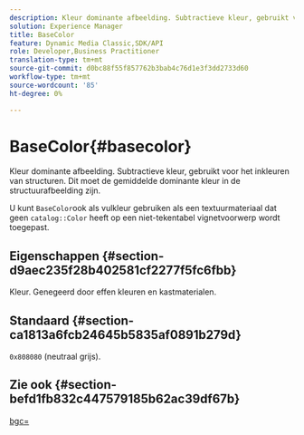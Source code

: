 ```yaml
---
description: Kleur dominante afbeelding. Subtractieve kleur, gebruikt voor het inkleuren van structuren. Dit moet de gemiddelde dominante kleur in de structuurafbeelding zijn.
solution: Experience Manager
title: BaseColor
feature: Dynamic Media Classic,SDK/API
role: Developer,Business Practitioner
translation-type: tm+mt
source-git-commit: d0bc88f55f857762b3bab4c76d1e3f3dd2733d60
workflow-type: tm+mt
source-wordcount: '85'
ht-degree: 0%

---
```



# BaseColor{#basecolor}

Kleur dominante afbeelding. Subtractieve kleur, gebruikt voor het inkleuren van structuren. Dit moet de gemiddelde dominante kleur in de structuurafbeelding zijn.

U kunt `BaseColor`ook als vulkleur gebruiken als een textuurmateriaal dat geen `catalog::Color` heeft op een niet-tekentabel vignetvoorwerp wordt toegepast.

## Eigenschappen {#section-d9aec235f28b402581cf2277f5fc6fbb}

Kleur. Genegeerd door effen kleuren en kastmaterialen.

## Standaard {#section-ca1813a6fcb24645b5835af0891b279d}

`0x808080` (neutraal grijs).

## Zie ook {#section-befd1fb832c447579185b62ac39df67b}

[bgc=](../../../../../ir-api/http-protocol/image-rendering-api-ref/c-ir-http-protocol-ref/c-ir-http-protocol-command-reference/r-ir-bgc.md#reference-3f5c78cea01c4a85aa582076d23aebb0)
